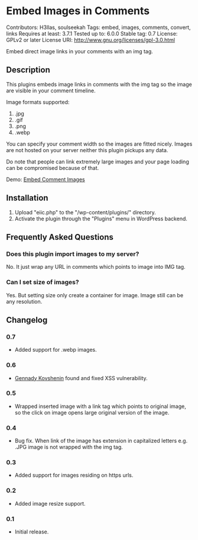 # Embed Images in Comments
Contributors: H3llas, soulseekah
Tags: embed, images, comments, convert, links
Requires at least: 3.7.1
Tested up to: 6.0.0
Stable tag: 0.7
License: GPLv2 or later
License URI: http://www.gnu.org/licenses/gpl-3.0.html

Embed direct image links in your comments with an img tag.

## Description
This plugins embeds image links in comments with the img tag so the image are visible in your comment timeline. 

Image formats supported:
1. .jpg
2. .gif
3. .png
4. .webp

You can specify your comment width so the images are fitted nicely. Images are not hosted on your server neither this plugin pickups any data. 

Do note that people can link extremely large images and your page loading can be compromised because of that.

Demo:
[Embed Comment Images](http://www.ascic.net/embed-comment-images/ "Embed Images in Comments")

## Installation
1. Upload "eiic.php" to the "/wp-content/plugins/" directory.
2. Activate the plugin through the "Plugins" menu in WordPress backend.

## Frequently Asked Questions
### Does this plugin import images to my server?
No. It just wrap any URL in comments which points to image into IMG tag.

### Can I set size of images?
Yes. But setting size only create a container for image. Image still can be any resolution.

## Changelog

### 0.7
* Added support for .webp images.

### 0.6 
* <a href="https://profiles.wordpress.org/soulseekah">Gennady Kovshenin</a> found and fixed XSS vulnerability.

### 0.5 
* Wrapped inserted image with a link tag which points to original image, so the click on image opens large original version of the image.

### 0.4 
* Bug fix. When link of the image has extension in capitalized letters e.g. .JPG image is not wrapped with the img tag.

### 0.3
* Added support for images residing on https urls.

### 0.2 
* Added image resize support.

### 0.1 
* Initial release.
